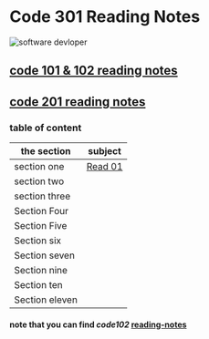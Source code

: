 # Code 301 Reading Notes

![software devloper](https://granitedevices.com/wp-content/uploads/2019/12/swdeveloper.jpg)

## [code 101 & 102 reading notes](https://aymannaif.github.io/reading-notes/)
## [code 201 reading notes](https://aymannaif.github.io/code-201-reading-notes/)
### table of content
the section | subject
------------ | -------------
section one | [Read 01](https://aymannaif.github.io/code-301-reading-notes/Read01)
section two | 
section three | 
Section Four | 
Section Five | 
Section six  | 
Section seven  | 
Section nine |
Section ten | 
Section eleven | 

#### **note** that you can find *code102* [reading-notes](https://aymannaif.github.io/reading-notes/)
